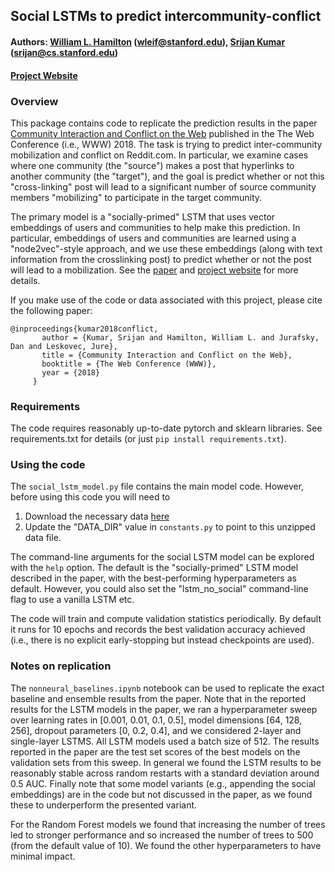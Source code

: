 ## Social LSTMs to predict intercommunity-conflict
#### Authors: [William L. Hamilton](https://stanford.edu/~wleif) (wleif@stanford.edu), [Srijan Kumar](https://cs.stanford.edu/) (srijan@cs.stanford.edu)
#### [Project Website](https://snap.stanford.edu/conflict/)


### Overview

This package contains code to replicate the prediction results in the paper [Community Interaction and Conflict on the Web](https://stanford.edu/~wleif/files/conflict-paper-www.pdf) published in the The Web Conference (i.e., WWW) 2018.
The task is trying to predict inter-community mobilization and conflict on Reddit.com.
In particular, we examine cases where one community (the "source") makes a post that hyperlinks to another community (the "target"), and the goal is predict whether or not this "cross-linking" post will lead to a significant number of source community members "mobilizing" to participate in the target community. 

The primary model is a "socially-primed" LSTM that uses vector embeddings of users and communities to help make this prediction.
In particular, embeddings of users and communities are learned using a "node2vec"-style approach, and we use these embeddings (along with text information from the crosslinking post) to predict whether or not the post will lead to a mobilization.
See the [paper](https://stanford.edu/~wleif/files/conflict-paper-www.pdf) and [project website](https://snap.stanford.edu/conflict) for more details.

If you make use of the code or data associated with this project, please cite the following paper:
  ```
  @inproceedings{kumar2018conflict,
	     author = {Kumar, Srijan and Hamilton, William L. and Jurafsky, Dan and Leskovec, Jure},
	     title = {Community Interaction and Conflict on the Web},
	     booktitle = {The Web Conference (WWW)},
	     year = {2018}
	   }
  ```

### Requirements

The code requires reasonably up-to-date pytorch and sklearn libraries. See requirements.txt for details (or just `pip install requirements.txt`).

### Using the code

The `social_lstm_model.py` file contains the main model code.
However, before using this code you will need to
  1) Download the necessary data [here](http://snap.stanford.edu/conflict/conflict_data.zip)
  2) Update the "DATA_DIR" value in `constants.py` to point to this unzipped data file.

The command-line arguments for the social LSTM model can be explored with the `help` option.
The default is the "socially-primed" LSTM model described in the paper, with the best-performing hyperparameters as default.
However, you could also set the "lstm_no_social" command-line flag to use a vanilla LSTM etc. 

The code will train and compute validation statistics periodically.
By default it runs for 10 epochs and records the best validation accuracy achieved (i.e., there is no explicit early-stopping but instead checkpoints are used). 

### Notes on replication

The `nonneural_baselines.ipynb` notebook can be used to replicate the exact baseline and ensemble results from the paper.
Note that in the reported results for the LSTM models in the paper, we ran a hyperparameter sweep over learning rates in [0.001, 0.01, 0.1, 0.5], model dimensions [64, 128, 256], dropout parameters [0, 0.2, 0.4], and we considered 2-layer and single-layer LSTMS.
All LSTM models used a batch size of 512.
The results reported in the paper are the test set scores of the best models on the validation sets from this sweep.
In general we found the LSTM results to be reasonably stable across random restarts with a standard deviation around 0.5 AUC. 
Finally note that some model variants (e.g., appending the social embeddings) are in the code but not discussed in the paper, as we found these to underperform the presented variant. 

For the Random Forest models we found that increasing the number of trees led to stronger performance and so increased the number of trees to 500 (from the default value of 10). 
We found the other hyperparameters to have minimal impact. 
